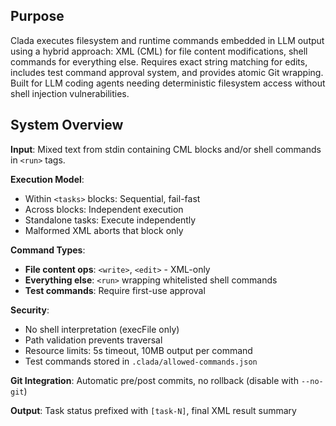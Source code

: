 ## Purpose

Clada executes filesystem and runtime commands embedded in LLM output using a hybrid approach: XML (CML) for file content modifications, shell commands for everything else. Requires exact string matching for edits, includes test command approval system, and provides atomic Git wrapping. Built for LLM coding agents needing deterministic filesystem access without shell injection vulnerabilities.

## System Overview

**Input**: Mixed text from stdin containing CML blocks and/or shell commands in `<run>` tags.

**Execution Model**: 
- Within `<tasks>` blocks: Sequential, fail-fast
- Across blocks: Independent execution  
- Standalone tasks: Execute independently
- Malformed XML aborts that block only

**Command Types**:
- **File content ops**: `<write>`, `<edit>` - XML-only
- **Everything else**: `<run>` wrapping whitelisted shell commands
- **Test commands**: Require first-use approval

**Security**:
- No shell interpretation (execFile only)
- Path validation prevents traversal
- Resource limits: 5s timeout, 10MB output per command
- Test commands stored in `.clada/allowed-commands.json`

**Git Integration**: Automatic pre/post commits, no rollback (disable with `--no-git`)

**Output**: Task status prefixed with `[task-N]`, final XML result summary